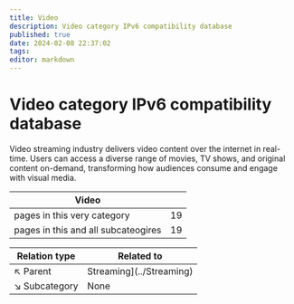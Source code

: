 ```yaml
---
title: Video
description: Video category IPv6 compatibility database
published: true
date: 2024-02-08 22:37:02 
tags:
editor: markdown
---
```


# Video category IPv6 compatibility database


Video streaming industry delivers video content over the internet in real-time. Users can access a diverse range of movies, TV shows, and original content on-demand, transforming how audiences consume and engage with visual media.


| Video   |   |
| - | - |
| pages in this very category | 19 |
| pages in this and all subcateogires | 19 |

| Relation type | Related to |
| - | - |
| :arrow_upper_left: Parent | Streaming](../Streaming) |
| :arrow_lower_right: Subcategory | None |